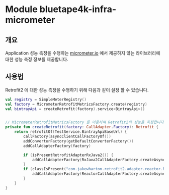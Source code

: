 # Module bluetape4k-infra-micrometer

## 개요

Application 성능 측정을 수행하는 [micrometer.io](http://micrometer.io/) 에서 제공하지 않는 라이브러리에 대한 성능 측정 정보를 제공합니다.

## 사용법

Retrofit2 에 대한 성능 측정을 수행하기 위해 다음과 같이 설정 할 수 있습니다.

```kotlin
val registry = SimpleMeterRegistry()
val factory = MicrometerRetrofitMetricsFactory.create(registry)
val bintrayApi = createRetrofit(factory).service<BintrayApi>()


// MicrometerRetrofitMetricsFactory 를 이용하여 Retrofit2의 성능을 측정합니다.
private fun createRetrofit(factory: CallAdapter.Factory): Retrofit {
    return retrofitOf(TestService.BintrayApiBaseUrl) {
        callFactory(asyncClientCallFactoryOf())
        addConverterFactory(getDefaultConverterFactory())
        addCallAdapterFactory(factory)                           

        if (isPresentRetrofitAdapterRxJava2()) {
            addCallAdapterFactory(RxJava2CallAdapterFactory.createAsync())
        }
        if (classIsPresent("com.jakewharton.retrofit2.adapter.reactor.ReactorCallAdapterFactory")) {
            addCallAdapterFactory(ReactorCallAdapterFactory.createAsync())
        }
    }
}
```
